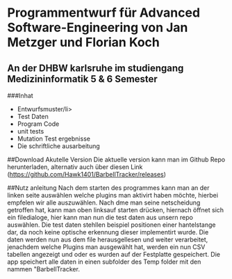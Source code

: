 # Programmentwurf für Advanced Software-Engineering von Jan Metzger und Florian Koch
## An der DHBW karlsruhe im studiengang Medizininformatik 5 & 6 Semester

###Inhat
<ul>
  <li>Entwurfsmuster/li>
  <li>Test Daten</li>
  <li>Program Code</li>
  <li>unit tests</li>
  <li>Mutation Test ergebnisse</li>
  <li>Die schriftliche ausarbeitung</li>
</ul>

##Download Akutelle Version
Die aktuelle version kann man im Github Repo herunterladen, alternativ auch über diesen Link (https://github.com/Hawk1401/BarbellTracker/releases)

##Nutz anleitung
Nach dem starten des programmes kann man an der linken seite auswählen welche plugins man aktivirt haben möchte, hierbei empfelen wir alle auszuwählen.
Nach dme man seine netscheidung getroffen hat, kann man oben linksauf starten drücken, hiernach öffnet sich ein filedialoge, hier kann man nun die test daten aus unsern repo auswählen.
Die test daten stehllen beispiel positionen einer hantelstange dar, da noch keine optische erkennung dieser implementirt wurde. 
Die daten werden nun aus dem file herausgellesen und weiter verarbeitet, jenachdem welche Plugins man ausgewählt hat, werden ein nun CSV tabellen angezeigt und oder es wurden auf der Festplatte gespeichert.
Die app speichert alle daten in einen subfolder des Temp folder mit den nammen "BarbellTracker.

